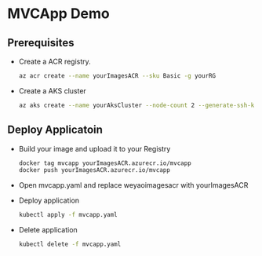 # MVCApp Demo
## Prerequisites
- Create a ACR registry. 

  ```bash
  az acr create --name yourImagesACR --sku Basic -g yourRG
  ```
- Create a AKS cluster

  ```bash
  az aks create --name yourAksCluster --node-count 2 --generate-ssh-keys --attach-acr yourImagesACR -g yourRG
  ```

## Deploy Applicatoin
- Build your image and upload it to your Registry
  ```bash
  docker tag mvcapp yourImagesACR.azurecr.io/mvcapp
  docker push yourImagesACR.azurecr.io/mvcapp
  ```
- Open mvcapp.yaml and replace weyaoimagesacr with yourImagesACR

- Deploy application
  ```bash
  kubectl apply -f mvcapp.yaml
  ```

- Delete application
  ```bash
  kubectl delete -f mvcapp.yaml
  ```